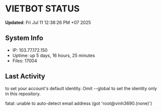 # VIETBOT STATUS
**Updated**: Fri Jul 11 12:38:26 PM +07 2025

## System Info
- IP: 103.77.172.150
- Uptime: up 5 days, 16 hours, 25 minutes
- Files: 17004

## Last Activity

to set your account's default identity.
Omit --global to set the identity only in this repository.

fatal: unable to auto-detect email address (got 'root@vinh3690.(none)')
